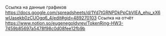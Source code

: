 Ссылка на данные графиков
https://docs.google.com/spreadsheets/d/1Yd7tGRNPDkPpCbVlEA_ehu_xX6wUasekb0zCUOgq6_4/edit#gid=489270103
Ссылка на отчёт
https://www.notion.so/eugenegoldyrev/TokenRing-HW3-7459b85697a5478f98c0d08fee12fb9b
